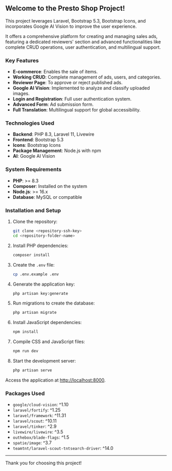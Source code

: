 ## Welcome to the Presto Shop Project!

This project leverages Laravel, Bootstrap 5.3, Bootstrap Icons, and incorporates Google AI Vision to improve the user experience.

It offers a comprehensive platform for creating and managing sales ads, featuring a dedicated reviewers' section and advanced functionalities like complete CRUD operations, user authentication, and multilingual support.

### Key Features
- **E-commerce**: Enables the sale of items.
- **Working CRUD**: Complete management of ads, users, and categories.
- **Reviewer Page**: To approve or reject published ads.
- **Google AI Vision**: Implemented to analyze and classify uploaded images.
- **Login and Registration**: Full user authentication system.
- **Advanced Form**: Ad submission form.
- **Full Translation**: Multilingual support for global accessibility.

### Technologies Used
- **Backend**: PHP 8.3, Laravel 11, Livewire
- **Frontend**: Bootstrap 5.3
- **Icons**: Bootstrap Icons
- **Package Management**: Node.js with npm
- **AI**: Google AI Vision

### System Requirements
- **PHP**: >= 8.3
- **Composer**: Installed on the system
- **Node.js**: >= 16.x
- **Database**: MySQL or compatible

### Installation and Setup

1. Clone the repository:
   ```bash
   git clone <repository-ssh-key>
   cd <repository-folder-name>
   ```

2. Install PHP dependencies:
   ```bash
   composer install
   ```

3. Create the `.env` file:
   ```bash
   cp .env.example .env
   ```

4. Generate the application key:
   ```bash
   php artisan key:generate
   ```

5. Run migrations to create the database:
   ```bash
   php artisan migrate
   ```

6. Install JavaScript dependencies:
   ```bash
   npm install
   ```

7. Compile CSS and JavaScript files:
   ```bash
   npm run dev
   ```

8. Start the development server:
   ```bash
   php artisan serve
   ```

Access the application at [http://localhost:8000](http://localhost:8000).

### Packages Used
- `google/cloud-vision`: ^1.10
- `laravel/fortify`: ^1.25
- `laravel/framework`: ^11.31
- `laravel/scout`: ^10.11
- `laravel/tinker`: ^2.9
- `livewire/livewire`: ^3.5
- `outhebox/blade-flags`: ^1.5
- `spatie/image`: ^3.7
- `teamtnt/laravel-scout-tntsearch-driver`: ^14.0

---

 Thank you for choosing this project!
